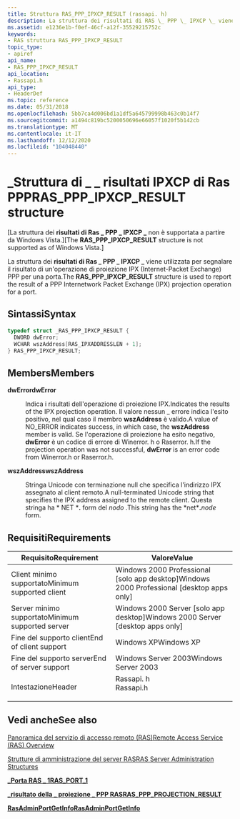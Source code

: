 ```yaml
---
title: Struttura RAS_PPP_IPXCP_RESULT (rassapi. h)
description: La struttura dei risultati di RAS \_ PPP \_ IPXCP \_ viene utilizzata per segnalare il risultato di un'operazione di proiezione IPX (Internet-Packet Exchange) PPP per una porta.
ms.assetid: e1236e1b-f0ef-46cf-a12f-35529215752c
keywords:
- RAS struttura RAS_PPP_IPXCP_RESULT
topic_type:
- apiref
api_name:
- RAS_PPP_IPXCP_RESULT
api_location:
- Rassapi.h
api_type:
- HeaderDef
ms.topic: reference
ms.date: 05/31/2018
ms.openlocfilehash: 5bb7ca4d006bd1a1df5a645799998b463c0b14f7
ms.sourcegitcommit: a1494c819bc5200050696e66057f1020f5b142cb
ms.translationtype: MT
ms.contentlocale: it-IT
ms.lasthandoff: 12/12/2020
ms.locfileid: "104048440"
---
```

# <a name="ras_ppp_ipxcp_result-structure"></a><span data-ttu-id="dc691-104">\_Struttura di \_ \_ risultati IPXCP di Ras PPP</span><span class="sxs-lookup"><span data-stu-id="dc691-104">RAS\_PPP\_IPXCP\_RESULT structure</span></span>

<span data-ttu-id="dc691-105">\[La struttura dei **risultati di Ras \_ PPP \_ IPXCP \_** non è supportata a partire da Windows Vista.\]</span><span class="sxs-lookup"><span data-stu-id="dc691-105">\[The **RAS\_PPP\_IPXCP\_RESULT** structure is not supported as of Windows Vista.\]</span></span>

<span data-ttu-id="dc691-106">La struttura dei **risultati di Ras \_ PPP \_ IPXCP \_** viene utilizzata per segnalare il risultato di un'operazione di proiezione IPX (Internet-Packet Exchange) PPP per una porta.</span><span class="sxs-lookup"><span data-stu-id="dc691-106">The **RAS\_PPP\_IPXCP\_RESULT** structure is used to report the result of a PPP Internetwork Packet Exchange (IPX) projection operation for a port.</span></span>

## <a name="syntax"></a><span data-ttu-id="dc691-107">Sintassi</span><span class="sxs-lookup"><span data-stu-id="dc691-107">Syntax</span></span>


```C++
typedef struct _RAS_PPP_IPXCP_RESULT {
  DWORD dwError;
  WCHAR wszAddress[RAS_IPXADDRESSLEN + 1];
} RAS_PPP_IPXCP_RESULT;
```



## <a name="members"></a><span data-ttu-id="dc691-108">Members</span><span class="sxs-lookup"><span data-stu-id="dc691-108">Members</span></span>

<dl> <dt>

<span data-ttu-id="dc691-109">**dwError**</span><span class="sxs-lookup"><span data-stu-id="dc691-109">**dwError**</span></span>
</dt> <dd>

<span data-ttu-id="dc691-110">Indica i risultati dell'operazione di proiezione IPX.</span><span class="sxs-lookup"><span data-stu-id="dc691-110">Indicates the results of the IPX projection operation.</span></span> <span data-ttu-id="dc691-111">Il valore nessun \_ errore indica l'esito positivo, nel qual caso il membro **wszAddress** è valido.</span><span class="sxs-lookup"><span data-stu-id="dc691-111">A value of NO\_ERROR indicates success, in which case, the **wszAddress** member is valid.</span></span> <span data-ttu-id="dc691-112">Se l'operazione di proiezione ha esito negativo, **dwError** è un codice di errore di Winerror. h o Raserror. h.</span><span class="sxs-lookup"><span data-stu-id="dc691-112">If the projection operation was not successful, **dwError** is an error code from Winerror.h or Raserror.h.</span></span>

</dd> <dt>

<span data-ttu-id="dc691-113">**wszAddress**</span><span class="sxs-lookup"><span data-stu-id="dc691-113">**wszAddress**</span></span>
</dt> <dd>

<span data-ttu-id="dc691-114">Stringa Unicode con terminazione null che specifica l'indirizzo IPX assegnato al client remoto.</span><span class="sxs-lookup"><span data-stu-id="dc691-114">A null-terminated Unicode string that specifies the IPX address assigned to the remote client.</span></span> <span data-ttu-id="dc691-115">Questa stringa ha \* NET \***.** form del _nodo_ .</span><span class="sxs-lookup"><span data-stu-id="dc691-115">This string has the \*net\***.**_node_ form.</span></span>

</dd> </dl>

## <a name="requirements"></a><span data-ttu-id="dc691-116">Requisiti</span><span class="sxs-lookup"><span data-stu-id="dc691-116">Requirements</span></span>



| <span data-ttu-id="dc691-117">Requisito</span><span class="sxs-lookup"><span data-stu-id="dc691-117">Requirement</span></span> | <span data-ttu-id="dc691-118">Valore</span><span class="sxs-lookup"><span data-stu-id="dc691-118">Value</span></span> |
|-------------------------------------|--------------------------------------------------------------------------------------|
| <span data-ttu-id="dc691-119">Client minimo supportato</span><span class="sxs-lookup"><span data-stu-id="dc691-119">Minimum supported client</span></span><br/> | <span data-ttu-id="dc691-120">Windows 2000 Professional \[solo app desktop\]</span><span class="sxs-lookup"><span data-stu-id="dc691-120">Windows 2000 Professional \[desktop apps only\]</span></span><br/>                           |
| <span data-ttu-id="dc691-121">Server minimo supportato</span><span class="sxs-lookup"><span data-stu-id="dc691-121">Minimum supported server</span></span><br/> | <span data-ttu-id="dc691-122">Windows 2000 Server \[solo app desktop\]</span><span class="sxs-lookup"><span data-stu-id="dc691-122">Windows 2000 Server \[desktop apps only\]</span></span><br/>                                 |
| <span data-ttu-id="dc691-123">Fine del supporto client</span><span class="sxs-lookup"><span data-stu-id="dc691-123">End of client support</span></span><br/>    | <span data-ttu-id="dc691-124">Windows XP</span><span class="sxs-lookup"><span data-stu-id="dc691-124">Windows XP</span></span><br/>                                                                |
| <span data-ttu-id="dc691-125">Fine del supporto server</span><span class="sxs-lookup"><span data-stu-id="dc691-125">End of server support</span></span><br/>    | <span data-ttu-id="dc691-126">Windows Server 2003</span><span class="sxs-lookup"><span data-stu-id="dc691-126">Windows Server 2003</span></span><br/>                                                       |
| <span data-ttu-id="dc691-127">Intestazione</span><span class="sxs-lookup"><span data-stu-id="dc691-127">Header</span></span><br/>                   | <dl> <span data-ttu-id="dc691-128"><dt>Rassapi. h</dt></span><span class="sxs-lookup"><span data-stu-id="dc691-128"><dt>Rassapi.h</dt></span></span> </dl> |



## <a name="see-also"></a><span data-ttu-id="dc691-129">Vedi anche</span><span class="sxs-lookup"><span data-stu-id="dc691-129">See also</span></span>

<dl> <dt>

[<span data-ttu-id="dc691-130">Panoramica del servizio di accesso remoto (RAS)</span><span class="sxs-lookup"><span data-stu-id="dc691-130">Remote Access Service (RAS) Overview</span></span>](about-remote-access-service.md)
</dt> <dt>

[<span data-ttu-id="dc691-131">Strutture di amministrazione del server RAS</span><span class="sxs-lookup"><span data-stu-id="dc691-131">RAS Server Administration Structures</span></span>](ras-server-administration-structures.md)
</dt> <dt>

[<span data-ttu-id="dc691-132">**\_Porta RAS \_ 1**</span><span class="sxs-lookup"><span data-stu-id="dc691-132">**RAS\_PORT\_1**</span></span>](ras-port-1-str.md)
</dt> <dt>

[<span data-ttu-id="dc691-133">**\_risultato della \_ proiezione \_ PPP RAS**</span><span class="sxs-lookup"><span data-stu-id="dc691-133">**RAS\_PPP\_PROJECTION\_RESULT**</span></span>](ras-ppp-projection-result-str.md)
</dt> <dt>

[<span data-ttu-id="dc691-134">**RasAdminPortGetInfo**</span><span class="sxs-lookup"><span data-stu-id="dc691-134">**RasAdminPortGetInfo**</span></span>](rasadminportgetinfo.md)
</dt> </dl>

 

 






